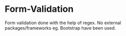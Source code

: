 # Form-Validation
Form validation done with the help of regex.
No external packages/frameworks eg. Bootstrap have been used.
